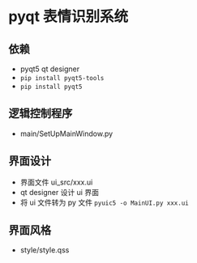 # pyqt 表情识别系统
## 依赖 
- pyqt5 qt designer
- `pip install pyqt5-tools`
- `pip install pyqt5`

## 逻辑控制程序 
- main/SetUpMainWindow.py

## 界面设计
- 界面文件 ui_src/xxx.ui
- qt designer 设计 ui 界面
- 将 ui 文件转为 py 文件 `pyuic5 -o MainUI.py xxx.ui`
## 界面风格
- style/style.qss
